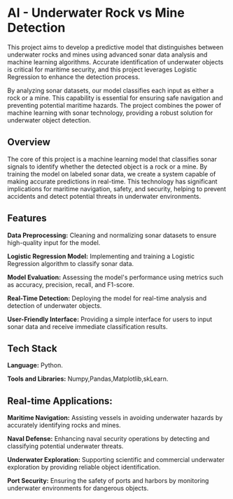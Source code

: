
# AI - Underwater Rock vs Mine Detection

This project aims to develop a predictive model that distinguishes between underwater rocks and mines using advanced sonar data analysis and machine learning algorithms. Accurate identification of underwater objects is critical for maritime security, and this project leverages Logistic Regression to enhance the detection process.

By analyzing sonar datasets, our model classifies each input as either a rock or a mine. This capability is essential for ensuring safe navigation and preventing potential maritime hazards. The project combines the power of machine learning with sonar technology, providing a robust solution for underwater object detection.

## Overview

The core of this project is a machine learning model that classifies sonar signals to identify whether the detected object is a rock or a mine. By training the model on labeled sonar data, we create a system capable of making accurate predictions in real-time. This technology has significant implications for maritime navigation, safety, and security, helping to prevent accidents and detect potential threats in underwater environments.


## Features

**Data Preprocessing:** Cleaning and normalizing sonar datasets to ensure high-quality input for the model.

**Logistic Regression Model:** Implementing and training a Logistic Regression algorithm to classify sonar data.

**Model Evaluation:** Assessing the model's performance using metrics such as accuracy, precision, recall, and F1-score.

**Real-Time Detection:** Deploying the model for real-time analysis and detection of underwater objects.

**User-Friendly Interface:** Providing a simple interface for users to input sonar data and receive immediate classification results.

## Tech Stack

**Language:** Python.

**Tools and Libraries:** Numpy,Pandas,Matplotlib,skLearn.

## Real-time Applications:

**Maritime Navigation:** Assisting vessels in avoiding underwater hazards by accurately identifying rocks and mines.

**Naval Defense:** Enhancing naval security operations by detecting and classifying potential underwater threats.

**Underwater Exploration:** Supporting scientific and commercial underwater exploration by providing reliable object identification.

**Port Security:** Ensuring the safety of ports and harbors by monitoring underwater environments for dangerous objects.